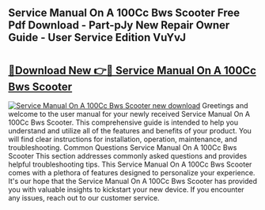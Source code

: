 ## Service Manual On A 100Cc Bws Scooter Free Pdf Download - Part-pJy New Repair Owner Guide - User Service Edition VuYvJ

# <h2><a href="http://bc89959.oget.top/?id=Service+Manual+On+A+100Cc+Bws+Scooter">🔗Download New 👉🔴 Service Manual On A 100Cc Bws Scooter</a></h2>

[![Service Manual On A 100Cc Bws Scooter new download](https://i.imgur.com/5g1atiW.png)](http://bc89959.oget.top/?id=Service+Manual+On+A+100Cc+Bws+Scooter)
Greetings and welcome to the user manual for your newly received Service Manual On A 100Cc Bws Scooter. This comprehensive guide is intended to help you understand and utilize all of the features and benefits of your product. You will find clear instructions for installation, operation, maintenance, and troubleshooting. Common Questions Service Manual On A 100Cc Bws Scooter This section addresses commonly asked questions and provides helpful troubleshooting tips. This Service Manual On A 100Cc Bws Scooter comes with a plethora of features designed to personalize your experience. It's our hope that the Service Manual On A 100Cc Bws Scooter has provided you with valuable insights to kickstart your new device. If you encounter any issues, reach out to our customer service.
